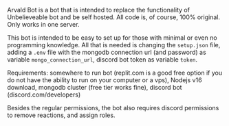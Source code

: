 Arvald Bot is a bot that is intended to replace the functionality of Unbelieveable bot and be self hosted. All code is, of course, 100% original. Only works in one server.

This bot is intended to be easy to set up for those with minimal or even no programming knowledge. All that is needed is changing the `setup.json` file, adding a `.env` file with the mongodb connection url (and password) as variable `mongo_connection_url`, discord bot token as variable `token`.

Requirements: somewhere to run bot (replit.com is a good free option if you do not have the ability to run on your computer or a vps), Nodejs v16 download, mongodb cluster (free tier works fine), discord bot (discord.com/developers)

Besides the regular permissions, the bot also requires discord permissions to remove reactions, and assign roles.
